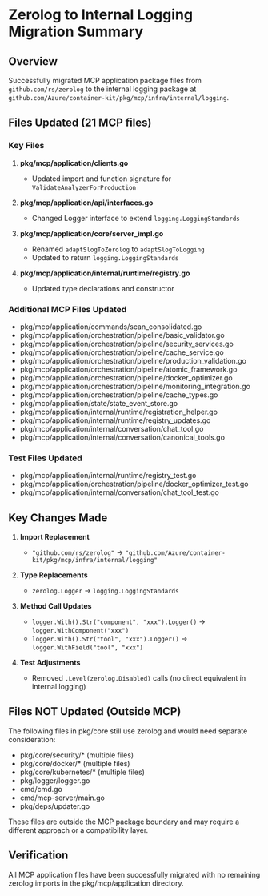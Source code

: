 # Zerolog to Internal Logging Migration Summary

## Overview
Successfully migrated MCP application package files from `github.com/rs/zerolog` to the internal logging package at `github.com/Azure/container-kit/pkg/mcp/infra/internal/logging`.

## Files Updated (21 MCP files)

### Key Files
1. **pkg/mcp/application/clients.go**
   - Updated import and function signature for `ValidateAnalyzerForProduction`

2. **pkg/mcp/application/api/interfaces.go**
   - Changed Logger interface to extend `logging.LoggingStandards`

3. **pkg/mcp/application/core/server_impl.go**
   - Renamed `adaptSlogToZerolog` to `adaptSlogToLogging`
   - Updated to return `logging.LoggingStandards`

4. **pkg/mcp/application/internal/runtime/registry.go**
   - Updated type declarations and constructor

### Additional MCP Files Updated
- pkg/mcp/application/commands/scan_consolidated.go
- pkg/mcp/application/orchestration/pipeline/basic_validator.go
- pkg/mcp/application/orchestration/pipeline/security_services.go
- pkg/mcp/application/orchestration/pipeline/cache_service.go
- pkg/mcp/application/orchestration/pipeline/production_validation.go
- pkg/mcp/application/orchestration/pipeline/atomic_framework.go
- pkg/mcp/application/orchestration/pipeline/docker_optimizer.go
- pkg/mcp/application/orchestration/pipeline/monitoring_integration.go
- pkg/mcp/application/orchestration/pipeline/cache_types.go
- pkg/mcp/application/state/state_event_store.go
- pkg/mcp/application/internal/runtime/registration_helper.go
- pkg/mcp/application/internal/runtime/registry_updates.go
- pkg/mcp/application/internal/conversation/chat_tool.go
- pkg/mcp/application/internal/conversation/canonical_tools.go

### Test Files Updated
- pkg/mcp/application/internal/runtime/registry_test.go
- pkg/mcp/application/orchestration/pipeline/docker_optimizer_test.go
- pkg/mcp/application/internal/conversation/chat_tool_test.go

## Key Changes Made

1. **Import Replacement**
   - `"github.com/rs/zerolog"` → `"github.com/Azure/container-kit/pkg/mcp/infra/internal/logging"`

2. **Type Replacements**
   - `zerolog.Logger` → `logging.LoggingStandards`

3. **Method Call Updates**
   - `logger.With().Str("component", "xxx").Logger()` → `logger.WithComponent("xxx")`
   - `logger.With().Str("tool", "xxx").Logger()` → `logger.WithField("tool", "xxx")`

4. **Test Adjustments**
   - Removed `.Level(zerolog.Disabled)` calls (no direct equivalent in internal logging)

## Files NOT Updated (Outside MCP)
The following files in pkg/core still use zerolog and would need separate consideration:
- pkg/core/security/* (multiple files)
- pkg/core/docker/* (multiple files)
- pkg/core/kubernetes/* (multiple files)
- pkg/logger/logger.go
- cmd/cmd.go
- cmd/mcp-server/main.go
- pkg/deps/updater.go

These files are outside the MCP package boundary and may require a different approach or a compatibility layer.

## Verification
All MCP application files have been successfully migrated with no remaining zerolog imports in the pkg/mcp/application directory.
